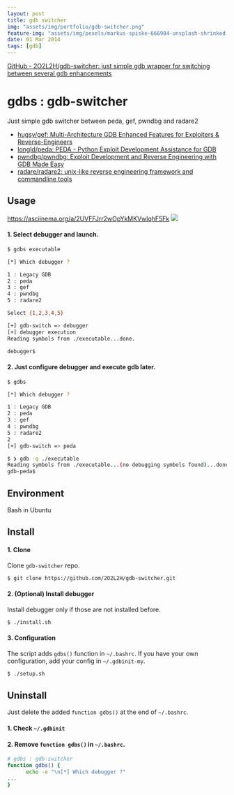 ```yaml
---
layout: post
title: gdb switcher
img: "assets/img/portfolio/gdb-switcher.png"
feature-img: "assets/img/pexels/markus-spiske-666904-unsplash-shrinked.jpg"
date: 01 Mar 2014
tags: [gdb]
---
```


[GitHub - 2O2L2H/gdb-switcher: just simple gdb wrapper for switching between several gdb enhancements](https://github.com/2O2L2H/gdb-switcher)

# gdbs : gdb-switcher

Just simple gdb switcher between peda, gef, pwndbg and radare2

- [hugsy/gef: Multi-Architecture GDB Enhanced Features for Exploiters & Reverse-Engineers](https://github.com/hugsy/gef)
- [longld/peda: PEDA - Python Exploit Development Assistance for GDB](https://github.com/longld/peda)
- [pwndbg/pwndbg: Exploit Development and Reverse Engineering with GDB Made Easy](https://github.com/pwndbg/pwndbg)
- [radare/radare2: unix-like reverse engineering framework and commandline tools](https://github.com/radare/radare2)

## Usage

https://asciinema.org/a/2UVFFJrr2wOpYkMKVwlqhF5Fk
<a href="https://asciinema.org/a/2UVFFJrr2wOpYkMKVwlqhF5Fk" target="_blank"><img src="https://asciinema.org/a/2UVFFJrr2wOpYkMKVwlqhF5Fk.png" /></a>

#### 1. Select debugger and launch.

```bash
$ gdbs executable

[*] Which debugger ?

1 : Legacy GDB
2 : peda
3 : gef
4 : pwndbg
5 : radare2

Select {1,2,3,4,5}

[+] gdb-switch => debugger
[+] debugger execution
Reading symbols from ./executable...done.

debugger$
```

#### 2. Just configure debugger and execute gdb later.

```bash
$ gdbs

[*] Which debugger ?

1 : Legacy GDB
2 : peda
3 : gef
4 : pwndbg
5 : radare2
2
[+] gdb-switch => peda

$ ❯ gdb -q ./executable
Reading symbols from ./executable...(no debugging symbols found)...done.
gdb-peda$
```

## Environment

Bash in Ubuntu

## Install

#### 1. Clone

Clone `gdb-switcher` repo.

```bash
$ git clone https://github.com/2O2L2H/gdb-switcher.git
```

#### 2. (Optional) Install debugger

Install debugger only if those are not installed before.

```bash
$ ./install.sh
```

#### 3. Configuration

The script adds `gdbs()` function in `~/.bashrc`.
If you have your own configuration, add your config in `~/.gdbinit-my`.

```bash
$ ./setup.sh
```

## Uninstall

Just delete the added `function gdbs()` at the end of `~/.bashrc`.

#### 1. Check `~/.gdbinit`

#### 2. Remove `function gdbs()` in `~/.bashrc`.

```bash
# gdbs : gdb-switcher
function gdbs() {
      echo -e "\n[*] Which debugger ?"
...
}
```
